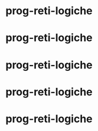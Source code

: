 # prog-reti-logiche
# prog-reti-logiche
# prog-reti-logiche
# prog-reti-logiche
# prog-reti-logiche
